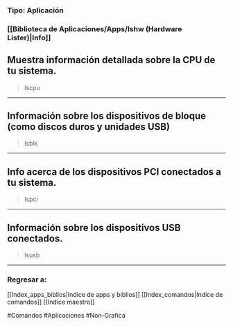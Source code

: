 ### Tipo: Aplicación
### [[Biblioteca de Aplicaciones/Apps/lshw (Hardware Lister)|Info]]
## Muestra información detallada sobre la CPU de tu sistema.
> lscpu
---
## Información sobre los dispositivos de bloque (como discos duros y unidades USB)
> lsblk
---
## Info acerca de los dispositivos PCI conectados a tu sistema.
> lspci
---
## Información sobre los dispositivos USB conectados.
> lsusb
---
### Regresar a:
[[Index_apps_biblios|Indice de apps y biblios]]
[[Index_comandos|Indice de comandos]]
[[Indice maestro]]

#Comandos #Aplicaciones #Non-Grafica